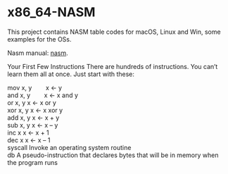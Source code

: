 # x86_64-NASM
This project contains NASM table codes for macOS, Linux and Win, some examples for the OSs.

Nasm manual: [nasm](https://www.nasm.us/doc/).

Your First Few Instructions
There are hundreds of instructions. You can’t learn them all at once. Just start with these:

mov x, y &nbsp;&nbsp;&nbsp;&nbsp;&nbsp;&nbsp; x ← y       
and x, y &nbsp;&nbsp;&nbsp;&nbsp;&nbsp;&nbsp; x ← x and y   
or  x, y      x ← x or  y  
xor x, y    x ← x xor y  
add x, y    x ← x + y   
sub x, y    x ← x – y   
inc x	      x ← x + 1  
dec x	      x ← x – 1  
syscall	Invoke an operating system routine  
db	    A pseudo-instruction that declares bytes that will be in memory when the program runs

